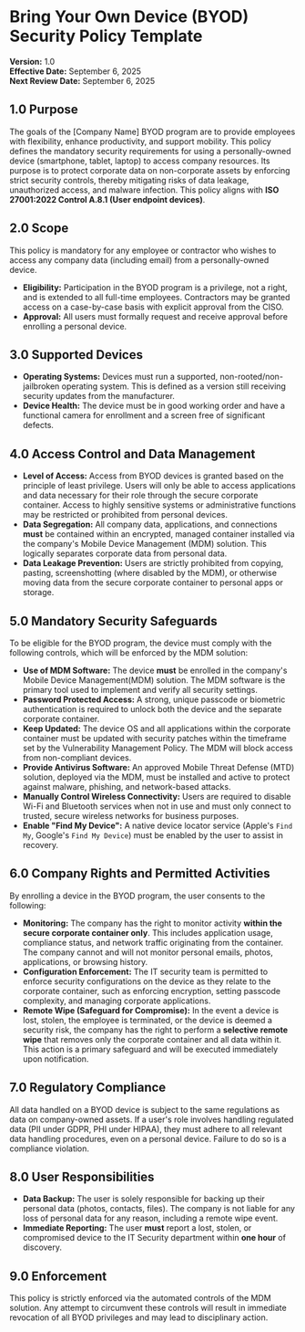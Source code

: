 # Bring Your Own Device (BYOD) Security Policy Template

**Version:** 1.0  
**Effective Date:** September 6, 2025  
**Next Review Date:** September 6, 2025

## 1.0 Purpose
The goals of the [Company Name] BYOD program are to provide employees with flexibility, enhance productivity, and support mobility. This policy defines the mandatory security requirements for using a personally-owned device (smartphone, tablet, laptop) to access company resources. Its purpose is to protect corporate data on non-corporate assets by enforcing strict security controls, thereby mitigating risks of data leakage, unauthorized access, and malware infection. This policy aligns with **ISO 27001:2022 Control A.8.1 (User endpoint devices)**.

## 2.0 Scope
This policy is mandatory for any employee or contractor who wishes to access any company data (including email) from a personally-owned device.
- **Eligibility:** Participation in the BYOD program is a privilege, not a right, and is extended to all full-time employees. Contractors may be granted access on a case-by-case basis with explicit approval from the CISO.
- **Approval:** All users must formally request and receive approval before enrolling a personal device.

## 3.0 Supported Devices
- **Operating Systems:** Devices must run a supported, non-rooted/non-jailbroken operating system. This is defined as a version still receiving security updates from the manufacturer.
- **Device Health:** The device must be in good working order and have a functional camera for enrollment and a screen free of significant defects.

## 4.0 Access Control and Data Management
- **Level of Access:** Access from BYOD devices is granted based on the principle of least privilege. Users will only be able to access applications and data necessary for their role through the secure corporate container. Access to highly sensitive systems or administrative functions may be restricted or prohibited from personal devices.
- **Data Segregation:** All company data, applications, and connections **must** be contained within an encrypted, managed container installed via the company's Mobile Device Management (MDM) solution. This logically separates corporate data from personal data.
- **Data Leakage Prevention:** Users are strictly prohibited from copying, pasting, screenshotting (where disabled by the MDM), or otherwise moving data from the secure corporate container to personal apps or storage.

## 5.0 Mandatory Security Safeguards
To be eligible for the BYOD program, the device must comply with the following controls, which will be enforced by the MDM solution:
- **Use of MDM Software:** The device **must** be enrolled in the company's Mobile Device Management(MDM) solution. The MDM software is the primary tool used to implement and verify all security settings.
- **Password Protected Access:** A strong, unique passcode or biometric authentication is required to unlock both the device and the separate corporate container.
- **Keep Updated:** The device OS and all applications within the corporate container must be updated with security patches within the timeframe set by the Vulnerability Management Policy. The MDM will block access from non-compliant devices.
- **Provide Antivirus Software:** An approved Mobile Threat Defense (MTD) solution, deployed via the MDM, must be installed and active to protect against malware, phishing, and network-based attacks.
- **Manually Control Wireless Connectivity:** Users are required to disable Wi-Fi and Bluetooth services when not in use and must only connect to trusted, secure wireless networks for business purposes.
- **Enable "Find My Device":** A native device locator service (Apple's `Find My`, Google's `Find My Device`) must be enabled by the user to assist in recovery.

## 6.0 Company Rights and Permitted Activities
By enrolling a device in the BYOD program, the user consents to the following:
- **Monitoring:** The company has the right to monitor activity **within the secure corporate container only**. This includes application usage, compliance status, and network traffic originating from the container. The company cannot and will not monitor personal emails, photos, applications, or browsing history.
- **Configuration Enforcement:** The IT security team is permitted to enforce security configurations on the device as they relate to the corporate container, such as enforcing encryption, setting passcode complexity, and managing corporate applications.
- **Remote Wipe (Safeguard for Compromise):** In the event a device is lost, stolen, the employee is terminated, or the device is deemed a security risk, the company has the right to perform a **selective remote wipe** that removes only the corporate container and all data within it. This action is a primary safeguard and will be executed immediately upon notification.

## 7.0 Regulatory Compliance
All data handled on a BYOD device is subject to the same regulations as data on company-owned assets. If a user's role involves handling regulated data (PII under GDPR, PHI under HIPAA), they must adhere to all relevant data handling procedures, even on a personal device. Failure to do so is a compliance violation.

## 8.0 User Responsibilities
- **Data Backup:** The user is solely responsible for backing up their personal data (photos, contacts, files). The company is not liable for any loss of personal data for any reason, including a remote wipe event.
- **Immediate Reporting:** The user **must** report a lost, stolen, or compromised device to the IT Security department within **one hour** of discovery.

## 9.0 Enforcement
This policy is strictly enforced via the automated controls of the MDM solution. Any attempt to circumvent these controls will result in immediate revocation of all BYOD privileges and may lead to disciplinary action.
